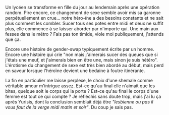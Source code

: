 Un lycéen se transforme en fille du jour au lendemain après une opération random. Pire encore, ce changement de sexe semble avoir mis sa garonne perpétuellement en crue... notre héro-ïne a des besoins constants et ne sait plus comment les combler. Sucer tous ses potes entre midi et deux ne suffit plus, elle commence à se laisser aborder par n'importe qui. Une main aux fesses dans le métro ? Fais pas ton timide, viole moi publiquement, j'attends que ça. 

Encore une histoire de gender-swap typiquement écrite par un homme. Encore une histoire qui crie "non mais j'aimerais sucer des queues que si j'étais une meuf, et j'aimerais bien en être une, mais sinon je suis hétéro". L'érotisme du changement de sexe est très bien abordé au début, mais perd en saveur lorsque l'héroïne devient une bedaine à foutre itinérante.

La fin en particulier me laisse perplexe, le choix d'une shemale comme véritable amour m'intrigue assez. Est-ce qu'au final elle n'aimait que les bites, quelque soit le corps qui la porte ? Est-ce qu'au final le corps d'une femme est tout ce qui compte ? Je réfléchis sans doute trop, mais j'ai lu ça après Yurisis, dont la conclusion semblait déjà être *"lesbienne ou pas il vous faut de la verge midi matin et soir"*. Du coup je sais pas.
            